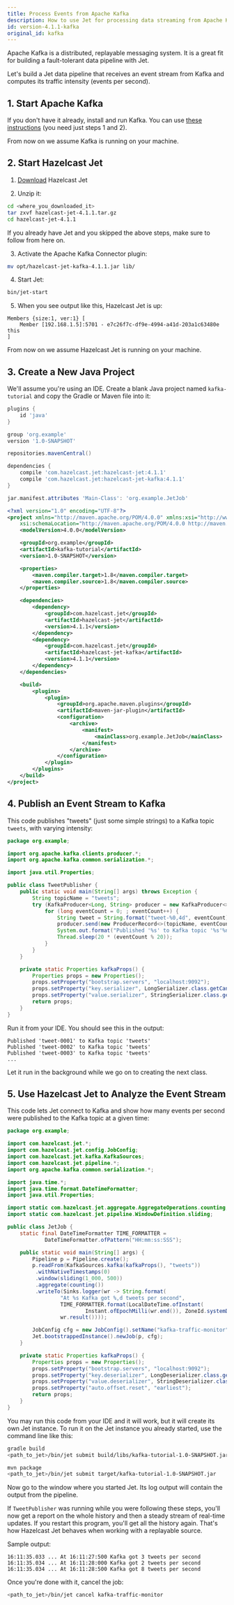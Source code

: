 ```yaml
---
title: Process Events from Apache Kafka
description: How to use Jet for processing data streaming from Apache Kafka.
id: version-4.1.1-kafka
original_id: kafka
---
```


Apache Kafka is a distributed, replayable messaging system. It is a
great fit for building a fault-tolerant data pipeline with Jet.

Let's build a Jet data pipeline that receives an event stream from
Kafka and computes its traffic intensity (events per second).

## 1. Start Apache Kafka

If you don't have it already, install and run Kafka. You can use [these
instructions](https://kafka.apache.org/quickstart) (you need just steps
1 and 2).

From now on we assume Kafka is running on your machine.

## 2. Start Hazelcast Jet

1. [Download](https://github.com/hazelcast/hazelcast-jet/releases/download/v4.1.1/hazelcast-jet-4.1.1.tar.gz)
  Hazelcast Jet

2. Unzip it:

```bash
cd <where_you_downloaded_it>
tar zxvf hazelcast-jet-4.1.1.tar.gz
cd hazelcast-jet-4.1.1
```

If you already have Jet and you skipped the above steps, make sure to
follow from here on.

3. Activate the Apache Kafka Connector plugin:

```bash
mv opt/hazelcast-jet-kafka-4.1.1.jar lib/
```

4. Start Jet:

```bash
bin/jet-start
```

5. When you see output like this, Hazelcast Jet is up:

```text
Members {size:1, ver:1} [
    Member [192.168.1.5]:5701 - e7c26f7c-df9e-4994-a41d-203a1c63480e this
]
```

From now on we assume Hazelcast Jet is running on your machine.

## 3. Create a New Java Project

We'll assume you're using an IDE. Create a blank Java project named
`kafka-tutorial` and copy the Gradle or Maven file into it:

<!--DOCUSAURUS_CODE_TABS-->

<!--Gradle-->

```groovy
plugins {
    id 'java'
}

group 'org.example'
version '1.0-SNAPSHOT'

repositories.mavenCentral()

dependencies {
    compile 'com.hazelcast.jet:hazelcast-jet:4.1.1'
    compile 'com.hazelcast.jet:hazelcast-jet-kafka:4.1.1'
}

jar.manifest.attributes 'Main-Class': 'org.example.JetJob'
```

<!--Maven-->

```xml
<?xml version="1.0" encoding="UTF-8"?>
<project xmlns="http://maven.apache.org/POM/4.0.0" xmlns:xsi="http://www.w3.org/2001/XMLSchema-instance"
    xsi:schemaLocation="http://maven.apache.org/POM/4.0.0 http://maven.apache.org/xsd/maven-4.0.0.xsd">
    <modelVersion>4.0.0</modelVersion>

    <groupId>org.example</groupId>
    <artifactId>kafka-tutorial</artifactId>
    <version>1.0-SNAPSHOT</version>

    <properties>
        <maven.compiler.target>1.8</maven.compiler.target>
        <maven.compiler.source>1.8</maven.compiler.source>
    </properties>

    <dependencies>
        <dependency>
            <groupId>com.hazelcast.jet</groupId>
            <artifactId>hazelcast-jet</artifactId>
            <version>4.1.1</version>
        </dependency>
        <dependency>
            <groupId>com.hazelcast.jet</groupId>
            <artifactId>hazelcast-jet-kafka</artifactId>
            <version>4.1.1</version>
        </dependency>
    </dependencies>

    <build>
        <plugins>
            <plugin>
                <groupId>org.apache.maven.plugins</groupId>
                <artifactId>maven-jar-plugin</artifactId>
                <configuration>
                    <archive>
                        <manifest>
                            <mainClass>org.example.JetJob</mainClass>
                        </manifest>
                    </archive>
                </configuration>
            </plugin>
        </plugins>
    </build>
</project>
```

<!--END_DOCUSAURUS_CODE_TABS-->

## 4. Publish an Event Stream to Kafka

This code publishes "tweets" (just some simple strings) to a Kafka topic
`tweets`, with varying intensity:

```java
package org.example;

import org.apache.kafka.clients.producer.*;
import org.apache.kafka.common.serialization.*;

import java.util.Properties;

public class TweetPublisher {
    public static void main(String[] args) throws Exception {
        String topicName = "tweets";
        try (KafkaProducer<Long, String> producer = new KafkaProducer<>(kafkaProps())) {
            for (long eventCount = 0; ; eventCount++) {
                String tweet = String.format("tweet-%0,4d", eventCount);
                producer.send(new ProducerRecord<>(topicName, eventCount, tweet));
                System.out.format("Published '%s' to Kafka topic '%s'%n", tweet, topicName);
                Thread.sleep(20 * (eventCount % 20));
            }
        }
    }

    private static Properties kafkaProps() {
        Properties props = new Properties();
        props.setProperty("bootstrap.servers", "localhost:9092");
        props.setProperty("key.serializer", LongSerializer.class.getCanonicalName());
        props.setProperty("value.serializer", StringSerializer.class.getCanonicalName());
        return props;
    }
}
```

Run it from your IDE. You should see this in the output:

```text
Published 'tweet-0001' to Kafka topic 'tweets'
Published 'tweet-0002' to Kafka topic 'tweets'
Published 'tweet-0003' to Kafka topic 'tweets'
...
```

Let it run in the background while we go on to creating the next class.

## 5. Use Hazelcast Jet to Analyze the Event Stream

This code lets Jet connect to Kafka and show how many events per second
were published to the Kafka topic at a given time:

```java
package org.example;

import com.hazelcast.jet.*;
import com.hazelcast.jet.config.JobConfig;
import com.hazelcast.jet.kafka.KafkaSources;
import com.hazelcast.jet.pipeline.*;
import org.apache.kafka.common.serialization.*;

import java.time.*;
import java.time.format.DateTimeFormatter;
import java.util.Properties;

import static com.hazelcast.jet.aggregate.AggregateOperations.counting;
import static com.hazelcast.jet.pipeline.WindowDefinition.sliding;

public class JetJob {
    static final DateTimeFormatter TIME_FORMATTER =
            DateTimeFormatter.ofPattern("HH:mm:ss:SSS");

    public static void main(String[] args) {
        Pipeline p = Pipeline.create();
        p.readFrom(KafkaSources.kafka(kafkaProps(), "tweets"))
         .withNativeTimestamps(0)
         .window(sliding(1_000, 500))
         .aggregate(counting())
         .writeTo(Sinks.logger(wr -> String.format(
                 "At %s Kafka got %,d tweets per second",
                 TIME_FORMATTER.format(LocalDateTime.ofInstant(
                         Instant.ofEpochMilli(wr.end()), ZoneId.systemDefault())),
                 wr.result())));

        JobConfig cfg = new JobConfig().setName("kafka-traffic-monitor");
        Jet.bootstrappedInstance().newJob(p, cfg);
    }

    private static Properties kafkaProps() {
        Properties props = new Properties();
        props.setProperty("bootstrap.servers", "localhost:9092");
        props.setProperty("key.deserializer", LongDeserializer.class.getCanonicalName());
        props.setProperty("value.deserializer", StringDeserializer.class.getCanonicalName());
        props.setProperty("auto.offset.reset", "earliest");
        return props;
    }
}
```

You may run this code from your IDE and it will work, but it will create
its own Jet instance. To run it on the Jet instance you already started,
use the command line like this:

<!--DOCUSAURUS_CODE_TABS-->

<!--Gradle-->

```bash
gradle build
<path_to_jet>/bin/jet submit build/libs/kafka-tutorial-1.0-SNAPSHOT.jar
```

<!--Maven-->

```bash
mvn package
<path_to_jet>/bin/jet submit target/kafka-tutorial-1.0-SNAPSHOT.jar
```

<!--END_DOCUSAURUS_CODE_TABS-->

Now go to the window where you started Jet. Its log output will contain
the output from the pipeline.

If `TweetPublisher` was running while you were following these steps,
you'll now get a report on the whole history and then a steady stream of
real-time updates. If you restart this program, you'll get all the
history again. That's how Hazelcast Jet behaves when working with a
replayable source.

Sample output:

```text
16:11:35.033 ... At 16:11:27:500 Kafka got 3 tweets per second
16:11:35.034 ... At 16:11:28:000 Kafka got 2 tweets per second
16:11:35.034 ... At 16:11:28:500 Kafka got 8 tweets per second
```

Once you're done with it, cancel the job:

```bash
<path_to_jet>/bin/jet cancel kafka-traffic-monitor
```
